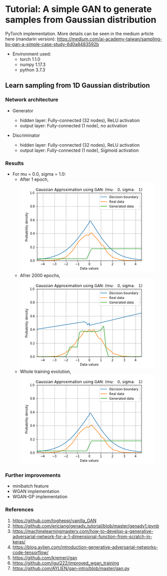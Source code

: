 # Tutorial: A simple GAN to generate samples from Gaussian distribution
PyTorch implementation. More details can be seen in the medium article here (mandarin version):
https://medium.com/ai-academy-taiwan/sampling-by-gan-a-simple-case-study-6d0a8483592b

* Environment used:
    * torch 1.1.0
    * numpy 1.17.3
    * python 3.7.3

## Learn sampling from 1D Gaussian distribution
### Network architecture
* Generator
    * hidden layer: Fully-connected (32 nodes), ReLU activation
    * output layer: Fully-connected (1 node), no activation

* Discriminator
    * hidden layer: Fully-connected (32 nodes), ReLU activation
    * output layer: Fully-connected (1 node), Sigmoid activation
    
### Results
* For mu = 0.0, sigma = 1.0:
    * After 1 epoch, <br>
      <img src = 'readme_src/Gaussian_mu_0_sigma_1_ep_0.png' class="center">
    * Afrer 2000 epochs, <br>
      <img src = 'readme_src/Gaussian_mu_0_sigma_1_ep_1900.png' class="center">
    * Whole training evolution, <br>
      <img src = 'readme_src/training.gif' class="center">
      
### Further improvements
* minibatch feature
* WGAN implementation
* WGAN-GP implementation

### References
1. https://github.com/togheppi/vanilla_GAN
2. https://github.com/ericjang/genadv_tutorial/blob/master/genadv1.ipynb
3. https://machinelearningmastery.com/how-to-develop-a-generative-adversarial-network-for-a-1-dimensional-function-from-scratch-in-keras/
4. https://blog.aylien.com/introduction-generative-adversarial-networks-code-tensorflow/
5. https://github.com/kremerj/gan
6. https://github.com/igul222/improved_wgan_training
7. https://github.com/AYLIEN/gan-intro/blob/master/gan.py
